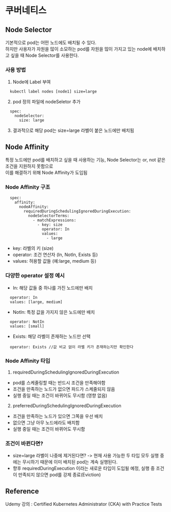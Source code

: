 # 쿠버네티스

## Node Selector
기본적으로 pod는 어떤 노드에도 배치될 수 있다.  
하지만 사용자가 자원을 많이 소모하는 pod를 자원을 많이 가지고 있는 node에 배치하고 싶을 때 Node Selector를 사용한다.

### 사용 방법
1. Node에 Label 부여
  ```
    kubectl label nodes [node1] size=large
  ```
2. pod 정의 파일에 nodeSeletor 추가
```
  spec:
    nodeSelector:
      size: large
```
3. 결과적으로 해당 pod는 size=large 라벨이 붙은 노드에만 배치됨

## Node Affinity
특정 노드에만 pod를 배치하고 싶을 때 사용하는 기능, Node Selector는 or, not 같은 조건을 지원하지 못함으로  
이를 해결하기 위해 Node Affinity가 도입됨

### Node Affinity 구조
```
  spec:
    affinity:
      nodeAffinity:
        requiredDuringSchedulingIgnoredDuringExecution:
          nodeSelectorTerms:
            - matchExpressions:
              - key: size
                operator: In
                values:
                  - large
```
- key: 라벨의 키 (size)
- operator: 조건 연산자 (In, NotIn, Exists 등)
- values: 허용할 값들 (예:large, medium 등)

### 다양한 operator 설정 예시
- In: 해당 값들 중 하나를 가진 노드에만 배치
```
  operator: In
  values: [large, medium]
```
- NotIn: 특정 값을 가지지 않은 노드에만 배치
```
  operator: NotIn
  values: [small]
```
- Exists: 해당 라벨이 존재하는 노드만 선택
```
  operator: Exists //값 비교 없이 라벨 키가 존재하는지만 확인한다
```

### Node Affinity 타입
1. requiredDuringSchedulingIgnoredDuringExecution
  - pod를 스케줄링할 때는 반드시 조건을 만족해야함
  - 조건을 만족하는 노드가 없으면 파드가 스케줄되지 않음
  - 실행 중일 때는 조건이 바뀌어도 무시함 (영향 없음)
2. preferredDuringSchedulingIgnoredDuringExecution
  - 조건을 만족하는 노드가 있으면 그쪽을 우선 배치
  - 없으면 그냥 아무 노드에라도 배치함
  - 실행 중일 때는 조건이 바뀌어도 무시함

### 조건이 바뀐다면?
- size=large 라벨이 나중에 제거된다면? -> 현재 사용 가능한 두 타입 모두 실행 중에는 무시하기 때문에 이미 배치된 pod는 계속 실행된다.
- 향후 requiredDuringExecution 이라는 새로운 타입이 도입될 예정, 실행 중 조건이 만족되지 않으면 pod를 강제 종료(Eviction)
## Reference
Udemy 강의 : Certified Kubernetes Administrator (CKA) with Practice Tests